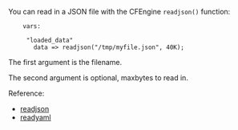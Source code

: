 You can read in a JSON file with the CFEngine `readjson()` function:

```cfengine3
    vars:

     "loaded_data"
       data => readjson("/tmp/myfile.json", 40K);
```

The first argument is the filename.

The second argument is optional, maxbytes to read in.

Reference:
- [readjson](https://docs.cfengine.com/latest/reference-functions-readjson.html)
- [readyaml](https://docs.cfengine.com/latest/reference-functions-readyaml.html)




